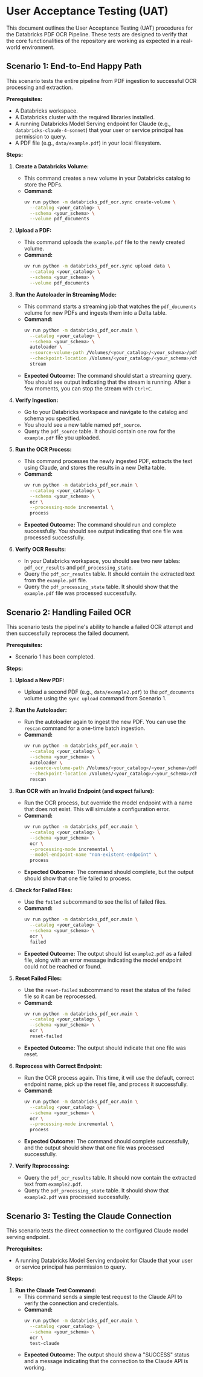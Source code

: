 # User Acceptance Testing (UAT)

This document outlines the User Acceptance Testing (UAT) procedures for the Databricks PDF OCR Pipeline. These tests are designed to verify that the core functionalities of the repository are working as expected in a real-world environment.

## Scenario 1: End-to-End Happy Path

This scenario tests the entire pipeline from PDF ingestion to successful OCR processing and extraction.

**Prerequisites:**

*   A Databricks workspace.
*   A Databricks cluster with the required libraries installed.
*   A running Databricks Model Serving endpoint for Claude (e.g., `databricks-claude-4-sonnet`) that your user or service principal has permission to query.
*   A PDF file (e.g., `data/example.pdf`) in your local filesystem.

**Steps:**

1.  **Create a Databricks Volume:**
    *   This command creates a new volume in your Databricks catalog to store the PDFs.
    *   **Command:**
        ```bash
        uv run python -m databricks_pdf_ocr.sync create-volume \
          --catalog <your_catalog> \
          --schema <your_schema> \
          --volume pdf_documents
        ```

2.  **Upload a PDF:**
    *   This command uploads the `example.pdf` file to the newly created volume.
    *   **Command:**
        ```bash
        uv run python -m databricks_pdf_ocr.sync upload data \
          --catalog <your_catalog> \
          --schema <your_schema> \
          --volume pdf_documents
        ```

3.  **Run the Autoloader in Streaming Mode:**
    *   This command starts a streaming job that watches the `pdf_documents` volume for new PDFs and ingests them into a Delta table.
    *   **Command:**
        ```bash
        uv run python -m databricks_pdf_ocr.main \
          --catalog <your_catalog> \
          --schema <your_schema> \
          autoloader \
          --source-volume-path /Volumes/<your_catalog>/<your_schema>/pdf_documents \
          --checkpoint-location /Volumes/<your_catalog>/<your_schema>/checkpoints \
          stream
        ```
    *   **Expected Outcome:** The command should start a streaming query. You should see output indicating that the stream is running. After a few moments, you can stop the stream with `Ctrl+C`.

4.  **Verify Ingestion:**
    *   Go to your Databricks workspace and navigate to the catalog and schema you specified.
    *   You should see a new table named `pdf_source`.
    *   Query the `pdf_source` table. It should contain one row for the `example.pdf` file you uploaded.

5.  **Run the OCR Process:**
    *   This command processes the newly ingested PDF, extracts the text using Claude, and stores the results in a new Delta table.
    *   **Command:**
        ```bash
        uv run python -m databricks_pdf_ocr.main \
          --catalog <your_catalog> \
          --schema <your_schema> \
          ocr \
          --processing-mode incremental \
          process
        ```
    *   **Expected Outcome:** The command should run and complete successfully. You should see output indicating that one file was processed successfully.

6.  **Verify OCR Results:**
    *   In your Databricks workspace, you should see two new tables: `pdf_ocr_results` and `pdf_processing_state`.
    *   Query the `pdf_ocr_results` table. It should contain the extracted text from the `example.pdf` file.
    *   Query the `pdf_processing_state` table. It should show that the `example.pdf` file was processed successfully.

## Scenario 2: Handling Failed OCR

This scenario tests the pipeline's ability to handle a failed OCR attempt and then successfully reprocess the failed document.

**Prerequisites:**

*   Scenario 1 has been completed.

**Steps:**

1.  **Upload a New PDF:**
    *   Upload a second PDF (e.g., `data/example2.pdf`) to the `pdf_documents` volume using the `sync upload` command from Scenario 1.

2.  **Run the Autoloader:**
    *   Run the autoloader again to ingest the new PDF. You can use the `rescan` command for a one-time batch ingestion.
    *   **Command:**
        ```bash
        uv run python -m databricks_pdf_ocr.main \
          --catalog <your_catalog> \
          --schema <your_schema> \
          autoloader \
          --source-volume-path /Volumes/<your_catalog>/<your_schema>/pdf_documents \
          --checkpoint-location /Volumes/<your_catalog>/<your_schema>/checkpoints \
          rescan
        ```

3.  **Run OCR with an Invalid Endpoint (and expect failure):**
    *   Run the OCR process, but override the model endpoint with a name that does not exist. This will simulate a configuration error.
    *   **Command:**
        ```bash
        uv run python -m databricks_pdf_ocr.main \
          --catalog <your_catalog> \
          --schema <your_schema> \
          ocr \
          --processing-mode incremental \
          --model-endpoint-name "non-existent-endpoint" \
          process
        ```
    *   **Expected Outcome:** The command should complete, but the output should show that one file failed to process.

4.  **Check for Failed Files:**
    *   Use the `failed` subcommand to see the list of failed files.
    *   **Command:**
        ```bash
        uv run python -m databricks_pdf_ocr.main \
          --catalog <your_catalog> \
          --schema <your_schema> \
          ocr \
          failed
        ```
    *   **Expected Outcome:** The output should list `example2.pdf` as a failed file, along with an error message indicating the model endpoint could not be reached or found.

5.  **Reset Failed Files:**
    *   Use the `reset-failed` subcommand to reset the status of the failed file so it can be reprocessed.
    *   **Command:**
        ```bash
        uv run python -m databricks_pdf_ocr.main \
          --catalog <your_catalog> \
          --schema <your_schema> \
          ocr \
          reset-failed
        ```
    *   **Expected Outcome:** The output should indicate that one file was reset.

6.  **Reprocess with Correct Endpoint:**
    *   Run the OCR process again. This time, it will use the default, correct endpoint name, pick up the reset file, and process it successfully.
    *   **Command:**
        ```bash
        uv run python -m databricks_pdf_ocr.main \
          --catalog <your_catalog> \
          --schema <your_schema> \
          ocr \
          --processing-mode incremental \
          process
        ```
    *   **Expected Outcome:** The command should complete successfully, and the output should show that one file was processed successfully.

7.  **Verify Reprocessing:**
    *   Query the `pdf_ocr_results` table. It should now contain the extracted text from `example2.pdf`.
    *   Query the `pdf_processing_state` table. It should show that `example2.pdf` was processed successfully.

## Scenario 3: Testing the Claude Connection

This scenario tests the direct connection to the configured Claude model serving endpoint.

**Prerequisites:**

*   A running Databricks Model Serving endpoint for Claude that your user or service principal has permission to query.

**Steps:**

1.  **Run the Claude Test Command:**
    *   This command sends a simple test request to the Claude API to verify the connection and credentials.
    *   **Command:**
        ```bash
        uv run python -m databricks_pdf_ocr.main \
          --catalog <your_catalog> \
          --schema <your_schema> \
          ocr \
          test-claude
        ```
    *   **Expected Outcome:** The output should show a "SUCCESS" status and a message indicating that the connection to the Claude API is working.